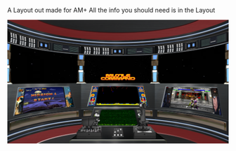 A Layout out made for AM+
All the info you should need is in the Layout

![image alt](  https://github.com/Tankman3737/Roundabout/blob/d9aae129be22f593ebde2b33a96583420c8c9ea1/Roundabout.png)
